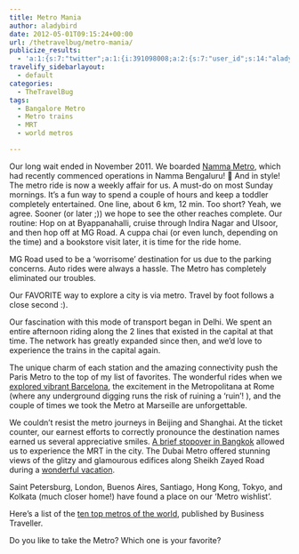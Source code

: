 ```yaml
---
title: Metro Mania
author: aladybird
date: 2012-05-01T09:15:24+00:00
url: /thetravelbug/metro-mania/
publicize_results:
  - 'a:1:{s:7:"twitter";a:1:{i:391098008;a:2:{s:7:"user_id";s:14:"aladybirdblogs";s:7:"post_id";s:18:"197254607414636544";}}}'
travelify_sidebarlayout:
  - default
categories:
  - TheTravelBug
tags:
  - Bangalore Metro
  - Metro trains
  - MRT
  - world metros

---
```

<p style="text-align: left;">
  Our long wait ended in November 2011. We boarded <a title="Bangalore Metro Rail Corporation Limited" href="http://bmrc.co.in/" target="_blank">Namma Metro</a>, which had recently commenced operations in Namma Bengaluru! 🙂 And in style! The metro ride is now a weekly affair for us. A must-do on most Sunday mornings. It&#8217;s a fun way to spend a couple of hours and keep a toddler completely entertained. One line, about 6 km, 12 min. Too short? Yeah, we agree. Sooner (or later ;)) we hope to see the other reaches complete. Our routine: Hop on at Byappanahalli, cruise through Indira Nagar and Ulsoor, and then hop off at MG Road. A cuppa chai (or even lunch, depending on the time) and a bookstore visit later, it is time for the ride home.
</p>

<p style="text-align: left;">
  MG Road used to be a &#8216;worrisome&#8217; destination for us due to the parking concerns. Auto rides were always a hassle. The Metro has completely eliminated our troubles.
</p>

<p style="text-align: left;">
  Our FAVORITE way to explore a city is via metro. Travel by foot follows a close second :).
</p>

<p style="text-align: left;">
  Our fascination with this mode of transport began in Delhi. We spent an entire afternoon riding along the 2 lines that existed in the capital at that time. The network has greatly expanded since then, and we&#8217;d love to experience the trains in the capital again.
</p>

<p style="text-align: left;">
  The unique charm of each station and the amazing connectivity push the Paris Metro to the top of my list of favorites. The wonderful rides when we <a title="The Vibrance of Barcelona, in pictures – I" href="http://funderfulworld.com/older-travel-tales-2010-and-earlier/the-vibrance-of-barcelona-in-pictures/" target="_blank">explored vibrant Barcelona</a>, the excitement in the Metropolitana at Rome (where any underground digging runs the risk of ruining a &#8216;ruin&#8217;! ), and the couple of times we took the Metro at Marseille are unforgettable.
</p>

<p style="text-align: left;">
  We couldn&#8217;t resist the metro journeys in Beijing and Shanghai. At the ticket counter, our earnest efforts to correctly pronounce the destination names earned us several appreciative smiles. <a title="Postcards from Bangkok: A Great Stopover Destination" href="http://funderfulworld.com/older-travel-tales-2010-and-earlier/postcards-from-bangkok-a-great-stopover-destination/" target="_blank">A brief stopover in Bangkok</a> allowed us to experience the MRT in the city. The Dubai Metro offered stunning views of the glitzy and glamourous edifices along Sheikh Zayed Road during a <a title="Escape to Dubai – I" href="http://funderfulworld.com/thetravelbug/escape-to-dubai/" target="_blank">wonderful vacation</a>.
</p>

<p style="text-align: left;">
  Saint Petersburg, London, Buenos Aires, Santiago, Hong Kong, Tokyo, and Kolkata (much closer home!) have found a place on our &#8216;Metro wishlist&#8217;.
</p>

<p style="text-align: left;">
  Here&#8217;s a list of the <a title="Ten Top Metros of the World" href="http://www.businesstraveller.com/archive/2012/march-2012/special-reports/ten-top-metros-of-the-world" target="_blank">ten top metros of the world</a>, published by Business Traveller.
</p>

<p style="text-align: left;">
  Do you like to take the Metro? Which one is your favorite?
</p>